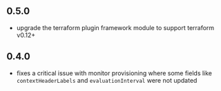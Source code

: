 ## 0.5.0

* upgrade the terraform plugin framework module to support terraform v0.12+

## 0.4.0

* fixes a critical issue with monitor provisioning where some fields like `contextHeaderLabels` and `evaluationInterval` were not updated

